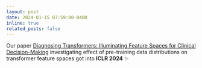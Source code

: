 ```yaml
---
layout: post
date: 2024-01-15 07:59:00-0400
inline: true
related_posts: false
---
```


Our paper [Diagnosing Transformers: Illuminating Feature Spaces for Clinical Decision-Making](https://arxiv.org/pdf/2305.17588) investigating effect of pre-training data distributions on transformer feature spaces got into **ICLR 2024** :sparkles:
